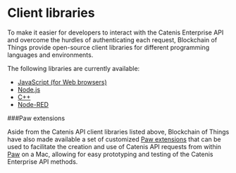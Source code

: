 # Client libraries

To make it easier for developers to interact with the Catenis Enterprise API and overcome the hurdles of authenticating each request, Blockchain of Things provide open-source client libraries for different programming languages and environments.

The following libraries are currently available:

* [JavaScript (for Web browsers)](https://github.com/blockchainofthings/CatenisAPIClientJS)
* [Node.js](https://github.com/blockchainofthings/CatenisAPIClientNodeJS)
* [C++](https://github.com/blockchainofthings/CatenisAPIClientCpp)
* [Node-RED](https://github.com/blockchainofthings/CatenisAPINodeRed)

###Paw extensions

Aside from the Catenis API client libraries listed above, Blockchain of Things have also made available a set of customized [Paw extensions](https://paw.cloud/extensions?q=Catenis) that can be used to facilitate the creation and use of Catenis API requests from within [Paw](https://paw.cloud) on a Mac, allowing for easy prototyping and testing of the Catenis Enterprise API methods.
